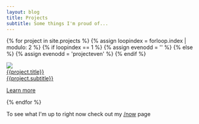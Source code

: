 ```yaml
---
layout: blog
title: Projects
subtitle: Some things I'm proud of...
---
```


{% for project in site.projects %}
{% assign loopindex = forloop.index | modulo: 2 %}
{% if loopindex == 1 %}
{% assign evenodd = '' %}
{% else %}
{% assign evenodd = 'projecteven' %}
{% endif %}
<div class="projectcontainer">
<a href="{{project.url}}"><div class="projectdiv {{evenodd}}">
<img src="{{project.heroimage}}" />
<div class="projecttitle">{{project.title}}<br>
<span>{{project.subtitle}}</span><br>
<p>Learn more <i class="fa fa-angle-double-right" aria-hidden="true"></i></p>
</div>
</div></a>
</div>

{% endfor %}

To see what I'm up to right now check out my [/now](/now) page
